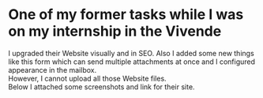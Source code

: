 # One of my former tasks while I was on my internship in the Vivende

I upgraded their Website visually and in SEO. Also I added some new things like this form which can send multiple attachments at once and I configured appearance in the mailbox.<br>
However, I cannot upload all those Website files.<br>
Below I attached some screenshots and link for their site.
